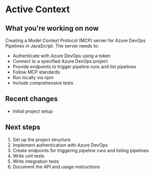 # Active Context

## What you're working on now
Creating a Model Context Protocol (MCP) server for Azure DevOps Pipelines in JavaScript. The server needs to:
- Authenticate with Azure DevOps using a token
- Connect to a specified Azure DevOps project
- Provide endpoints to trigger pipeline runs and list pipelines
- Follow MCP standards
- Run locally via npm
- Include comprehensive tests

## Recent changes
- Initial project setup

## Next steps
1. Set up the project structure
2. Implement authentication with Azure DevOps
3. Create endpoints for triggering pipeline runs and listing pipelines
4. Write unit tests
5. Write integration tests
6. Document the API and usage instructions 